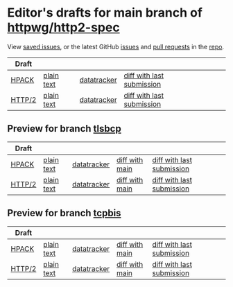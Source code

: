 # Editor's drafts for main branch of [httpwg/http2-spec](https://github.com/httpwg/http2-spec)

View [saved issues](issues.html), or the latest GitHub [issues](https://github.com/httpwg/http2-spec/issues) and [pull requests](https://github.com/httpwg/http2-spec/pulls) in the [repo](https://github.com/httpwg/http2-spec).

| Draft |     |     |     |     |     |     |
| ----- | --- | --- | --- | --- | --- | --- |
| [HPACK](./draft-ietf-httpbis-header-compression.html) |[plain text](./draft-ietf-httpbis-header-compression.txt) |[datatracker](https://datatracker.ietf.org/doc/draft-ietf-httpbis-header-compression) |[diff with last submission](https://www.ietf.org/rfcdiff?url1=draft-ietf-httpbis-header-compression&amp;url2=https://httpwg.github.io/http2-spec/draft-ietf-httpbis-header-compression.txt) | |
| [HTTP/2](./draft-ietf-httpbis-http2bis.html) |[plain text](./draft-ietf-httpbis-http2bis.txt) |[datatracker](https://datatracker.ietf.org/doc/draft-ietf-httpbis-http2bis) |[diff with last submission](https://www.ietf.org/rfcdiff?url1=draft-ietf-httpbis-http2bis&amp;url2=https://httpwg.github.io/http2-spec/draft-ietf-httpbis-http2bis.txt) | |

## Preview for branch [tlsbcp](tlsbcp)

| Draft |     |     |     |     |     |     |
| ----- | --- | --- | --- | --- | --- | --- |
| [HPACK](tlsbcp/draft-ietf-httpbis-header-compression.html) |[plain text](tlsbcp/draft-ietf-httpbis-header-compression.txt) |[datatracker](https://datatracker.ietf.org/doc/draft-ietf-httpbis-header-compression) |[diff with main](https://www.ietf.org/rfcdiff?url1=https://httpwg.github.io/http2-spec/draft-ietf-httpbis-header-compression.txt&amp;url2=https://httpwg.github.io/http2-spec/tlsbcp/draft-ietf-httpbis-header-compression.txt) |[diff with last submission](https://www.ietf.org/rfcdiff?url1=draft-ietf-httpbis-header-compression&amp;url2=https://httpwg.github.io/http2-spec/tlsbcp/draft-ietf-httpbis-header-compression.txt) | |
| [HTTP/2](tlsbcp/draft-ietf-httpbis-http2bis.html) |[plain text](tlsbcp/draft-ietf-httpbis-http2bis.txt) |[datatracker](https://datatracker.ietf.org/doc/draft-ietf-httpbis-http2bis) |[diff with main](https://www.ietf.org/rfcdiff?url1=https://httpwg.github.io/http2-spec/draft-ietf-httpbis-http2bis.txt&amp;url2=https://httpwg.github.io/http2-spec/tlsbcp/draft-ietf-httpbis-http2bis.txt) |[diff with last submission](https://www.ietf.org/rfcdiff?url1=draft-ietf-httpbis-http2bis&amp;url2=https://httpwg.github.io/http2-spec/tlsbcp/draft-ietf-httpbis-http2bis.txt) | |

## Preview for branch [tcpbis](tcpbis)

| Draft |     |     |     |     |     |     |
| ----- | --- | --- | --- | --- | --- | --- |
| [HPACK](tcpbis/draft-ietf-httpbis-header-compression.html) |[plain text](tcpbis/draft-ietf-httpbis-header-compression.txt) |[datatracker](https://datatracker.ietf.org/doc/draft-ietf-httpbis-header-compression) |[diff with main](https://www.ietf.org/rfcdiff?url1=https://httpwg.github.io/http2-spec/draft-ietf-httpbis-header-compression.txt&amp;url2=https://httpwg.github.io/http2-spec/tcpbis/draft-ietf-httpbis-header-compression.txt) |[diff with last submission](https://www.ietf.org/rfcdiff?url1=draft-ietf-httpbis-header-compression&amp;url2=https://httpwg.github.io/http2-spec/tcpbis/draft-ietf-httpbis-header-compression.txt) | |
| [HTTP/2](tcpbis/draft-ietf-httpbis-http2bis.html) |[plain text](tcpbis/draft-ietf-httpbis-http2bis.txt) |[datatracker](https://datatracker.ietf.org/doc/draft-ietf-httpbis-http2bis) |[diff with main](https://www.ietf.org/rfcdiff?url1=https://httpwg.github.io/http2-spec/draft-ietf-httpbis-http2bis.txt&amp;url2=https://httpwg.github.io/http2-spec/tcpbis/draft-ietf-httpbis-http2bis.txt) |[diff with last submission](https://www.ietf.org/rfcdiff?url1=draft-ietf-httpbis-http2bis&amp;url2=https://httpwg.github.io/http2-spec/tcpbis/draft-ietf-httpbis-http2bis.txt) | |

